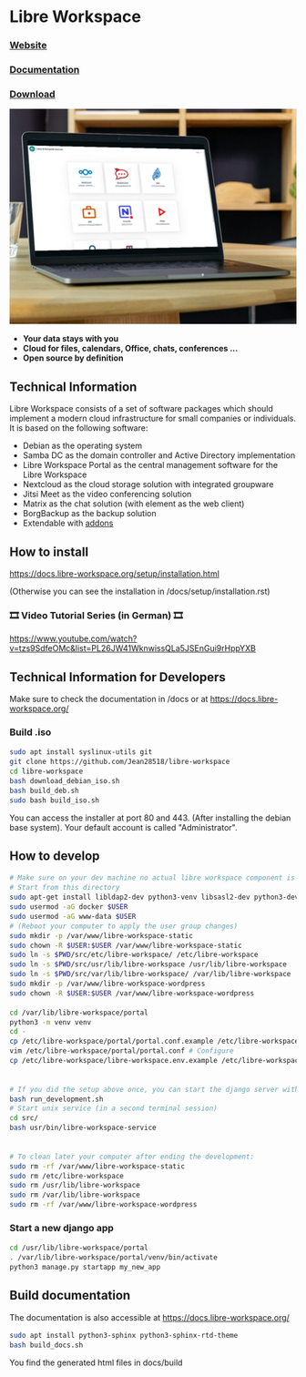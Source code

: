# Libre Workspace

### [Website](https://www.libre-workspace.org/)
### [Documentation](https://docs.libre-workspace.org/)
### [Download](https://github.com/Jean28518/libre-workspace/releases/latest)

![Libre Workspace](/readme_header.png)

- **Your data stays with you**
- **Cloud for files, calendars, Office, chats, conferences ...**
- **Open source by definition**

## Technical Information

Libre Workspace consists of a set of software packages which should implement a modern cloud infrastructure for small companies or individuals. It is based on the following software:

- Debian as the operating system
- Samba DC as the domain controller and Active Directory implementation
- Libre Workspace Portal as the central management software for the Libre Workspace
- Nextcloud as the cloud storage solution with integrated groupware
- Jitsi Meet as the video conferencing solution
- Matrix as the chat solution (with element as the web client)
- BorgBackup as the backup solution
- Extendable with [addons](https://docs.libre-workspace.org/modules/addons.html)

## How to install

<https://docs.libre-workspace.org/setup/installation.html>

(Otherwise you can see the installation in /docs/setup/installation.rst)

### 🎞️ Video Tutorial Series (in German) 🎞️

<https://www.youtube.com/watch?v=tzs9SdfeOMc&list=PL26JW41WknwissQLa5JSEnGui9rHppYXB>

## Technical Information for Developers

Make sure to check the documentation in /docs or at <https://docs.libre-workspace.org/>

### Build .iso

```bash
sudo apt install syslinux-utils git
git clone https://github.com/Jean28518/libre-workspace
cd libre-workspace
bash download_debian_iso.sh
bash build_deb.sh
sudo bash build_iso.sh
```

You can access the installer at port 80 and 443. (After installing the debian base system).
Your default account is called "Administrator".

## How to develop

```bash
# Make sure on your dev machine no actual libre workspace component is installed.
# Start from this directory
sudo apt-get install libldap2-dev python3-venv libsasl2-dev python3-dev docker caddy
sudo usermod -aG docker $USER
sudo usermod -aG www-data $USER
# (Reboot your computer to apply the user group changes)
sudo mkdir -p /var/www/libre-workspace-static
sudo chown -R $USER:$USER /var/www/libre-workspace-static
sudo ln -s $PWD/src/etc/libre-workspace/ /etc/libre-workspace
sudo ln -s $PWD/src/usr/lib/libre-workspace /usr/lib/libre-workspace
sudo ln -s $PWD/src/var/lib/libre-workspace/ /var/lib/libre-workspace
sudo mkdir -p /var/www/libre-workspace-wordpress
sudo chown -R $USER:$USER /var/www/libre-workspace-wordpress

cd /var/lib/libre-workspace/portal
python3 -m venv venv
cd -
cp /etc/libre-workspace/portal/portal.conf.example /etc/libre-workspace/portal/portal.conf
vim /etc/libre-workspace/portal/portal.conf # Configure
cp /etc/libre-workspace/libre-workspace.env.example /etc/libre-workspace/libre-workspace.env


# If you did the setup above once, you can start the django server with this command
bash run_development.sh
# Start unix service (in a second terminal session)
cd src/
bash usr/bin/libre-workspace-service


# To clean later your computer after ending the development:
sudo rm -rf /var/www/libre-workspace-static
sudo rm /etc/libre-workspace
sudo rm /usr/lib/libre-workspace
sudo rm /var/lib/libre-workspace
sudo rm -rf /var/www/libre-workspace-wordpress
```

### Start a new django app

```bash
cd /usr/lib/libre-workspace/portal
. /var/lib/libre-workspace/portal/venv/bin/activate
python3 manage.py startapp my_new_app
```

## Build documentation

The documentation is also accessible at <https://docs.libre-workspace.org/>

```bash
sudo apt install python3-sphinx python3-sphinx-rtd-theme
bash build_docs.sh
```

You find the generated html files in docs/build
